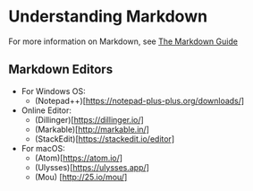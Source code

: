 # Understanding Markdown

For more information on Markdown, see [The Markdown Guide](hOps://www.markdownguide.org/)

## Markdown Editors

   -  For Windows OS:
      - (Notepad++)[https://notepad-plus-plus.org/downloads/]
   - Online Editor:
     - (Dillinger)[https://dillinger.io/]
     - (Markable)[http://markable.in/]
     - (StackEdit)[https://stackedit.io/editor]
   - For macOS:
     - (Atom)[https://atom.io/]
     - (Ulysses)[https://ulysses.app/]
     - (Mou) [http://25.io/mou/]
